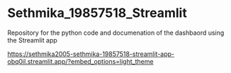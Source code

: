 # Sethmika_19857518_Streamlit
 Repository for the python code and documenation of the dashbaord using the Streamlit app

https://sethmika2005-sethmika-19857518-streamlit-app-obq0il.streamlit.app/?embed_options=light_theme
